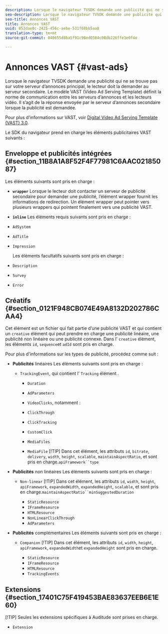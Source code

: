 ```yaml
---
description: Lorsque le navigateur TVSDK demande une publicité qui ne se trouve pas sur votre serveur d’annonces principal, le lecteur doit la demander au serveur secondaire. Le modèle VAST (Video Ad Serving Template) définit la norme de communication entre les serveurs d’annonces et les lecteurs vidéo. Il s’agit de la réponse envoyée par le serveur d’annonces secondaire lorsque la publicité est demandée.
seo-description: Lorsque le navigateur TVSDK demande une publicité qui ne se trouve pas sur votre serveur d’annonces principal, le lecteur doit la demander au serveur secondaire. Le modèle VAST (Video Ad Serving Template) définit la norme de communication entre les serveurs d’annonces et les lecteurs vidéo. Il s’agit de la réponse envoyée par le serveur d’annonces secondaire lorsque la publicité est demandée.
seo-title: Annonces VAST
title: Annonces VAST
uuid: 052dae0c-2425-456c-aebe-531f68bb5aa8
translation-type: tm+mt
source-git-commit: 040655d8ba5f91c98ed0584c08db226ffe1e0f4e

---
```



# Annonces VAST {#vast-ads}

Lorsque le navigateur TVSDK demande une publicité qui ne se trouve pas sur votre serveur d’annonces principal, le lecteur doit la demander au serveur secondaire. Le modèle VAST (Video Ad Serving Template) définit la norme de communication entre les serveurs d’annonces et les lecteurs vidéo. Il s’agit de la réponse envoyée par le serveur d’annonces secondaire lorsque la publicité est demandée.

Pour plus d’informations sur VAST, voir [Digital Video Ad Serving Template (VAST) 3.0](https://www.iab.com/wp-content/uploads/2015/06/VASTv3_0.pdf).

Le SDK du navigateur prend en charge les éléments publicitaires VAST suivants :

## Enveloppe et publicités intégrées {#section_11B8A1A8F52F4F77981C6AAC02185087}

Les éléments suivants sont pris en charge :

* **`wrapper`** Lorsque le lecteur doit contacter un serveur de publicité secondaire pour demander une publicité, l’élément wrapper fournit les informations de redirection. Un élément wrapper peut pointer vers plusieurs wrappers qui pointent finalement vers une publicité VAST.

* **`inline`** Les éléments requis suivants sont pris en charge :

* `AdSystem`
* `AdTitle`
* `Impression`

   Les éléments facultatifs suivants sont pris en charge :

* `Description`
* `Survey`
* `Error`

## Créatifs {#section_0121F948CB074E49A8132D202786CAA4}

Cet élément est un fichier qui fait partie d’une publicité VAST et qui contient un `creative` élément qui peut prendre en charge une publicité linéaire, une publicité non linéaire ou une publicité connexe. Dans l’ `creative` élément, les éléments `id`, `sequence`et `adId` sont pris en charge.

Pour plus d&#39;informations sur les types de publicité, procédez comme suit :

* **Publicités** linéaires Les éléments suivants sont pris en charge :

   * `TrackingEvent`, qui contient l’ `Tracking` élément .
      * `Duration`
      * `AdParameters`
      * `VideoClicks`, notamment :

      * `ClickThrough`
      * `ClickTracking`
      * `CustomClick`

      * `MediaFiles`

      * `MediaFile`
         [!TIP]
Dans cet élément, les attributs `id`, `bitrate`, `delivery`, `width`, `height`, `scalable`, `maintainAspectRatio`,  et  sont pris en charge.`apiFramework``type`

* **Publicités** non linéaires Les éléments suivants sont pris en charge :

   * `Non-linear`
      [!TIP]
Dans cet élément, les attributs `id`, `width`, `height`, `apiFramework`, `expandedWidth`, `expandedHeight`, `scalable`,  et  sont pris en charge.`maintainAspectRatio``minSuggestedDuration`

      * `StaticResource`
      * `IFrameResource`
      * `HTMLResource`
      * `NonLinearClickThrough`
      * `AdParameters`

* **Publicités** complémentaires Les éléments suivants sont pris en charge :

   * `Companion`
      [!TIP]
Dans cet élément, les attributs `id`, `width`, `height`, `apiFramework`, `expandedWidth`et `expandedHeight` sont pris en charge.

      * `StaticResource`
      * `IFrameResource`
      * `HTMLResource`
      * `TrackingEvents`

## Extensions {#section_17401C75F419453BAE83637EEB6E1E60}

[!TIP]
Seules les extensions spécifiques à Auditude sont prises en charge.

* `Extension`